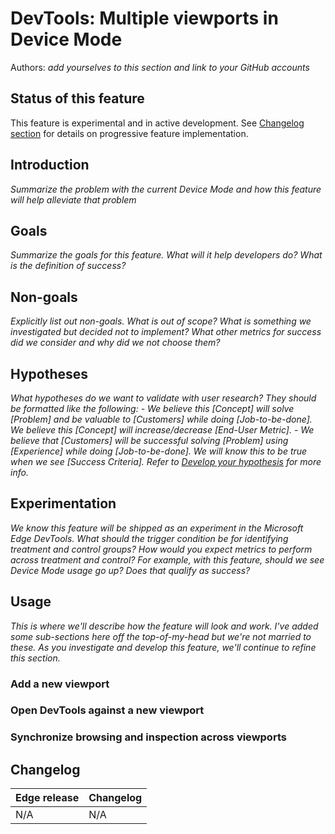# DevTools: Multiple viewports in Device Mode

Authors:
*add yourselves to this section and link to your GitHub accounts*

## Status of this feature
This feature is experimental and in active development. See [Changelog section](#changelog) for details on progressive feature implementation.

## Introduction
*Summarize the problem with the current Device Mode and how this feature will help alleviate that problem*

## Goals
*Summarize the goals for this feature. What will it help developers do? What is the definition of success?*

## Non-goals
*Explicitly list out non-goals. What is out of scope? What is something we investigated but decided not to implement? What other metrics for success did we consider and why did we not choose them?*

## Hypotheses
*What hypotheses do we want to validate with user research? They should be formatted like the following:* 
*- We believe this [Concept] will solve [Problem] and be valuable to [Customers] while doing [Job-to-be-done]. We believe this [Concept] will increase/decrease [End-User Metric].*
*- We believe that [Customers] will be successful solving [Problem] using [Experience] while doing [Job-to-be-done]. We will know this to be true when we see [Success Criteria].*
*Refer to [Develop your hypothesis](https://microsoft.sharepoint.com/teams/MicrosoftSignal/SitePages/Develop-Your-Hypothesis.aspx) for more info.*

## Experimentation
*We know this feature will be shipped as an experiment in the Microsoft Edge DevTools. What should the trigger condition be for identifying treatment and control groups? How would you expect metrics to perform across treatment and control? For example, with this feature, should we see Device Mode usage go up? Does that qualify as success?*

## Usage
*This is where we'll describe how the feature will look and work. I've added some sub-sections here off the top-of-my-head but we're not married to these. As you investigate and develop this feature, we'll continue to refine this section.*

### Add a new viewport

### Open DevTools against a new viewport

### Synchronize browsing and inspection across viewports

## Changelog

| Edge release | Changelog                                               |
|--------------|---------------------------------------------------------|
| N/A          | N/A                                                     |
